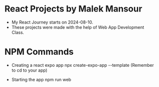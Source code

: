 # React Projects by Malek Mansour
* My React Journey starts on 2024-08-10.
* These projects were made with the help of Web App Development Class.

# NPM Commands
- Creating a react expo app
npx create-expo-app --template
(Remember to cd to your app)

- Starting the app
npm run web
